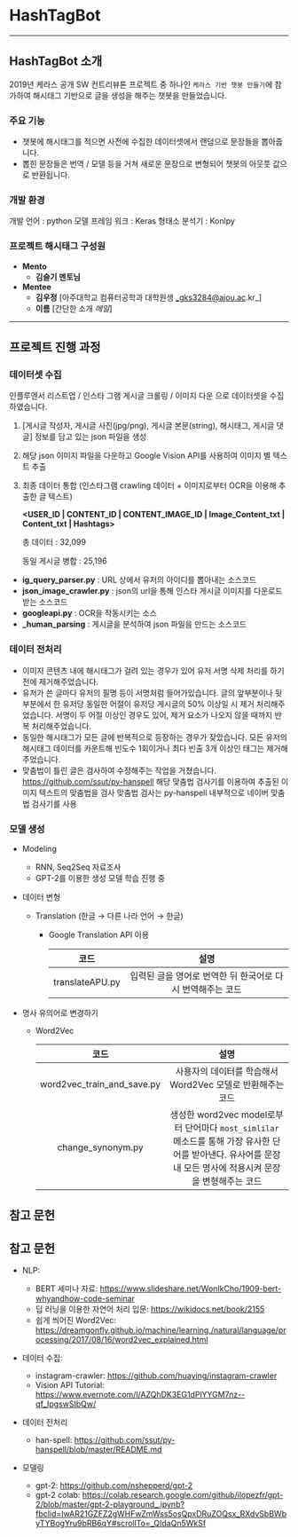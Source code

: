 # HashTagBot
---
## HashTagBot 소개
2019년 케라스 공개 SW 컨트리뷰톤 프로젝트 중 하나인 `케라스 기반 챗봇 만들기`에 참가하여  해시태그 기반으로 글을 생성을 해주는 챗봇을 만들었습니다.

### 주요 기능
 * 챗봇에 해시태그를 적으면 사전에 수집한 데이터셋에서 랜덤으로 문장들을 뽑아줍니다.
 * 뽑힌 문장들은 번역 / 모델 등을 거쳐 새로운 문장으로 변형되어 챗봇의 아웃풋 값으로 반환됩니다.
 
### 개발 환경
개발 언어 : python
모델 프레임 워크 : Keras
형태소 분석기 : Konlpy


 ### 프로젝트 해시태그 구성원
 *	__Mento__ 
    *	__김슬기 멘토님__ 
*	__Mentee__ 
    *	__김우정__ [아주대학교 컴퓨터공학과 대학원생  _gks3284@ajou.ac.kr_]
    *	__이름__ [간단한 소개 _메일_]	

---
## 프로젝트 진행 과정

### 데이터셋 수집 
 인플루엔서 리스트업 / 인스타 그램 게시글 크롤링 / 이미지 다운 으로 데이터셋을 수집하였습니다.
 
 1. [게시글 작성자, 게시글 사진(jpg/png), 게시글 본문(string), 해시태그, 게시글 댓글] 정보를 담고 있는 json 파일을 생성
 2. 해당 json 이미지 파일을 다운하고 Google Vision API를 사용하여 이미지 별 텍스트 추출
 3. 최종 데이터 통합 (인스타그램 crawling 데이터 + 이미지로부터 OCR을 이용해 추출한 글 텍스트)
 
    **<USER_ID | CONTENT_ID | CONTENT_IMAGE_ID | Image_Content_txt | Content_txt | Hashtags>**
    
    총 데이터 : 32,099
    
    동일 게시글 병합 : 25,196

* **ig_query_parser.py**
 : URL 상에서 유저의 아이디를 뽑아내는 소스코드
* **json_image_crawler.py**
 : json의 url을 통해 인스타 게시글 이미지를 다운로드 받는 소스코드
* **googleapi.py**
 : OCR을 작동시키는 소스
* **_human_parsing**
 : 게시글을 분석하여 json 파일을 만드는 소스코드


###  데이터 전처리 
* 이미지 콘텐츠 내에 해시태그가 걸려 있는 경우가 있어 유저 서명 삭제 처리를 하기 전에 제거해주었습니다.
* 유저가 쓴 글마다 유저의 필명 등이 서명처럼 들어가있습니다. 글의 앞부분이나 뒷부분에서 한 유저당 동일한 어절이 유저당 게시글의 50% 이상일 시 제거 처리해주었습니다. 서명이 두 어절 이상인 경우도 있어, 제거 요소가 나오지 않을 때까지 반복 처리해주었습니다.
* 동일한 해시태그가 모든 글에 반복적으로 등장하는 경우가 잦았습니다. 모든 유저의 해시태그 데이터를 카운트해 빈도수 1회이거나 최다 빈출 3개 이상인 태그는 제거해주었습니다.
* 맞춤법이 틀린 글은 검사하여 수정해주는 작업을 거쳤습니다. 
https://github.com/ssut/py-hanspell
해당 맞춤법 검사기를 이용하여 추출된 이미지 텍스트의 맞춤법을 검사
맞춤법 검사는 py-hanspell 내부적으로 네이버 맞춤법 검사기를 사용


### 모델 생성
* Modeling
    * RNN, Seq2Seq 자료조사
    * GPT-2를 이용한 생성 모델 학습 진행 중
* 데이터 변형 
    * Translation (한글 →  다른 나라 언어 →  한글)
        * Google Translation API 이용
        
            |코드|설명|
            |:--------:|:--------:|
            |translateAPU.py|입력된 글을 영어로 번역한 뒤 한국어로 다시 번역해주는 코드|


* 명사 유의어로 변경하기 
    * Word2Vec

        |코드|설명|
        |:--------:|:--------:|
        |word2vec_train_and_save.py|사용자의 데이터를 학습해서 Word2Vec 모델로 반환해주는 코드|
        |change_synonym.py|생성한 word2vec model로부터 단어마다 `most_simlilar` 메소드를 통해 가장 유사한 단어를 받아낸다. 유사어를 문장 내 모든 명사에 적용시켜 문장을 변형해주는 코드|



## 참고 문헌

## 참고 문헌
* NLP:
    * BERT 세미나 자료: <https://www.slideshare.net/WonIkCho/1909-bert-whyandhow-code-seminar>
    * 딥 러닝을 이용한 자연어 처리 입문: <https://wikidocs.net/book/2155>
    * 쉽게 씌어진 Word2Vec: <https://dreamgonfly.github.io/machine/learning,/natural/language/processing/2017/08/16/word2vec_explained.html>


* 데이터 수집:
    * instagram-crawler: <https://github.com/huaying/instagram-crawler>
    * Vision API Tutorial: <https://www.evernote.com/l/AZQhDK3EG1dPlYYGM7nz--qf_IpgswSIbQw/>

* 데이터 전처리
    * han-spell: <https://github.com/ssut/py-hanspell/blob/master/README.md>


* 모델링
    * gpt-2: <https://github.com/nshepperd/gpt-2>
    * gpt-2 colab: <https://colab.research.google.com/github/ilopezfr/gpt-2/blob/master/gpt-2-playground_.ipynb?fbclid=IwAR21GZFZ2gWHFwZmWss5osQpxDRuZOQsx_RXdvSbBWbyTYBogYru9bRB6qY#scrollTo=_QIdaQn5WkSf>
